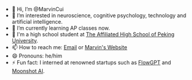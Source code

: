 - 👋 Hi, I’m @MarvinCui
- 👀 I’m interested in neuroscience, cognitive psychology, technology and artificial intelligence.
- 🌱 I’m currently learning AP classes now.
- 🏫 I'm a high school student at [The Affiliated High School of Peking University](https://www.pkudalton.com/).
- 📫 How to reach me: [Email](mailto:boran.cui@outlook.com) or [Marvin's Website](https://borancui.site)
- 😄 Pronouns: he/him
- ⚡ Fun fact: I interned at renowned startups such as [FlowGPT](https://flowgpt.com/) and [Moonshot AI](https://www.moonshot.cn/).
